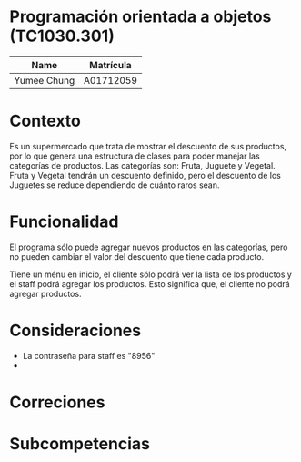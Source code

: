 # Programación orientada a objetos (TC1030.301)
| Name | Matrícula |
| :---: | :---:|
| Yumee Chung | A01712059 |

# Contexto
Es un supermercado que trata de mostrar el descuento de sus productos, por lo que genera una estructura de clases para poder manejar las categorías de productos. Las categorías son: Fruta, Juguete y Vegetal. Fruta y Vegetal tendrán un descuento definido, pero el descuento de los Juguetes se reduce dependiendo de cuánto raros sean.

# Funcionalidad
El programa sólo puede agregar nuevos productos en las categorías, pero no pueden cambiar el valor del descuento que tiene cada producto.

Tiene un ménu en inicio, el  cliente sólo podrá ver la lista de los productos y el staff podrá agregar los productos. Esto significa que, el cliente no podrá agregar productos.

# Consideraciones
- La contraseña para staff es "8956"
- 
# Correciones

# Subcompetencias
